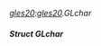 _[gles20](../../modules/gles20/gles20-module.md):[gles20](../../modules/gles20/gles20-module.md).GLchar_
##### Struct GLchar
